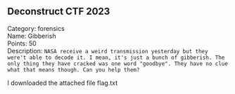 ## Deconstruct CTF 2023
Category: forensics<br>
Name: Gibberish<br>
Points: 50<br>
Description: `NASA receive a weird transmission yesterday but they were't able to decode it. I mean, it's just a bunch of gibberish. The only thing they have cracked was one word "goodbye". They have no clue what that means though. Can you help them?`<br>

I downloaded the attached file flag.txt<br>

